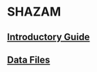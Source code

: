 # SHAZAM

## [Introductory Guide](http://www.econometrics.com/intro/)

## [Data Files](http://www.principlesofeconometrics.com/poe4/poe4dat.htm)